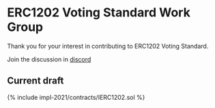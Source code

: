 # ERC1202 Voting Standard Work Group

Thank you for your interest in contributing to ERC1202 Voting Standard.

Join the discussion in [discord](https://discord.gg/qnaJKx5cNG)

## Current draft

{% include impl-2021/contracts/IERC1202.sol %}
